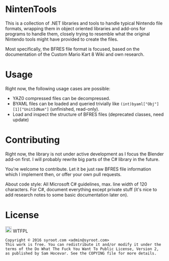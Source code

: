 # NintenTools

This is a collection of .NET libraries and tools to handle typical Nintendo file formats, wrapping them in object oriented libraries and add-ons for programs to handle them, closely trying to resemble what the original Nintendo tools might have provided to create the files.

Most specifically, the BFRES file format is focused, based on the documentation of the Custom Mario Kart 8 Wiki and own research.

Usage
=====

Right now, the following usage cases are possible:
- YAZ0 compressed files can be decompressed.
- BYAML files can be loaded and queried trivially like `(int)byaml["Obj"][1]["UnitIdNum"]` (unfinished, read-only).
- Load and inspect the structure of BFRES files (deprecated classes, need update)

Contributing
============

Right now, the library is not under active development as I focus the Blender add-on first. I will probably rewrite big parts of the C# library in the future.

You're welcome to contribute. Let it be just raw BFRES file information which I implement then, or offer your own pull requests.

About code style: All Microsoft C# guidelines, max. line width of 120 characters. For C#, document everything except private stuff (it's nice to add research notes to some basic documentation later on).

License
=======

<a href="http://www.wtfpl.net/"><img src="http://www.wtfpl.net/wp-content/uploads/2012/12/wtfpl.svg" height="20" alt="WTFPL" /></a> WTFPL

    Copyright © 2016 syroot.com <admin@syroot.com>
    This work is free. You can redistribute it and/or modify it under the
    terms of the Do What The Fuck You Want To Public License, Version 2,
    as published by Sam Hocevar. See the COPYING file for more details.
